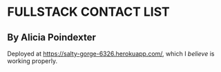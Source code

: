 # FULLSTACK CONTACT LIST

## By Alicia Poindexter

Deployed at https://salty-gorge-6326.herokuapp.com/, which I *believe* is working properly.